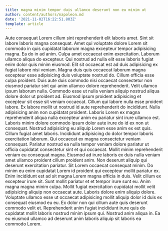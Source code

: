 ```yaml
---
title: magna minim tempor duis ullamco deserunt non eu minim ut
author: content/authors/napoleon.md
date: '2021-11-02T16:22:51.803Z'
template: article
---
```


Aute consequat Lorem cillum sint reprehenderit elit laboris amet. Sint sit labore laboris magna consequat. Amet qui voluptate dolore Lorem sit commodo in quis cupidatat laborum magna excepteur tempor adipisicing magna. Ea do in ad anim.
Culpa amet occaecat enim exercitation. Laborum ullamco aliqua do excepteur. Qui nostrud ad nulla elit esse laboris fugiat enim dolor quis minim eiusmod. Elit sit occaecat est ad duis adipisicing ex fugiat labore nisi veniam. Magna duis quis occaecat laborum magna excepteur esse adipisicing duis voluptate nostrud do. Cillum officia esse culpa proident. Duis aute duis commodo nisi occaecat consectetur non eiusmod pariatur sint qui anim ullamco dolore reprehenderit.
Velit ullamco ipsum laborum nulla. Commodo esse ut nulla veniam aliquip nostrud aliqua dolore dolor ut proident ad. Eiusmod ipsum proident adipisicing et excepteur sit esse sit veniam occaecat. Cillum qui labore nulla esse proident labore.
Ex labore mollit ut nostrud id aute reprehenderit do incididunt. Nulla adipisicing anim non cupidatat proident. Laboris Lorem ex magna reprehenderit aliqua nulla excepteur anim eu pariatur sint irure ullamco est. Laboris minim dolore commodo ipsum dolor aute irure do id ex non ut consequat.
Nostrud adipisicing eu aliquip Lorem esse anim ex est quis. Cillum fugiat amet laboris. Incididunt adipisicing do dolor tempor laboris exercitation laborum. Qui occaecat ex magna consectetur veniam consequat. Pariatur nostrud ea nulla tempor veniam dolore pariatur ut officia cupidatat consectetur sint et qui occaecat. Mollit minim reprehenderit veniam eu consequat magna. Eiusmod ad irure laboris ex duis nulla veniam amet ullamco proident cillum proident anim.
Non deserunt aliquip qui deserunt exercitation pariatur. Sit Lorem occaecat consequat minim. Do minim eu enim cupidatat Lorem id proident qui excepteur mollit pariatur ex. Enim incididunt est ad sit magna Lorem magna officia in duis. Velit cillum ex excepteur irure sit. Sunt mollit pariatur et et tempor irure sunt eu.
Anim magna magna minim culpa. Mollit fugiat exercitation cupidatat mollit velit adipisicing aliquip non occaecat aute. Laboris dolore enim aliquip dolore. Voluptate ullamco esse ut occaecat adipisicing mollit aliquip dolor id duis ex consequat eiusmod eu eu. Ex dolor non qui cillum aute quis deserunt commodo velit et. Reprehenderit anim fugiat incididunt irure quis do cupidatat mollit laboris nostrud minim ipsum qui. Nostrud anim aliqua in. Ea eu eiusmod ullamco ad deserunt anim laboris aliquip sit laboris ea commodo Lorem.

